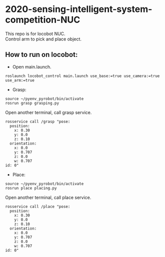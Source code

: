 # 2020-sensing-intelligent-system-competition-NUC  

This repo is for locobot NUC.  
Control arm to pick and place object. 

## How to run on locobot:
- Open main.launch.
```
roslaunch locobot_control main.launch use_base:=true use_camera:=true use_arm:=true
```  
- Grasp:
```
source ~/pyenv_pyrobot/bin/activate
rosrun grasp grasping.py
```
Open another terminal, call grasp service.
```
rosservice call /grasp "pose:
  position:
    x: 0.30
    y: 0.0
    z: 0.10
  orientation:
    x: 0.0
    y: 0.707
    z: 0.0
    w: 0.707
id: 0"
```   
  
  
- Place:
```
source ~/pyenv_pyrobot/bin/activate
rosrun place placing.py
```
Open another terminal, call place service.
```
rosservice call /place "pose:
  position:
    x: 0.30
    y: 0.0
    z: 0.10
  orientation:
    x: 0.0
    y: 0.707
    z: 0.0
    w: 0.707
id: 0" 
```
